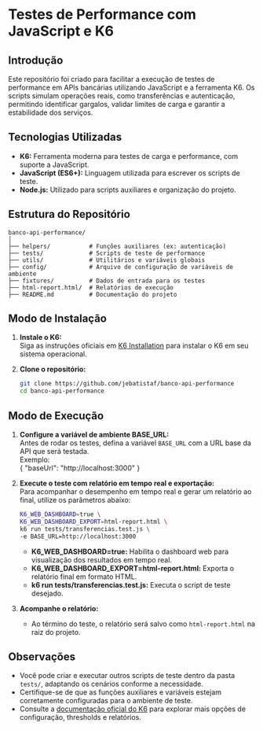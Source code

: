 # Testes de Performance com JavaScript e K6

## Introdução

Este repositório foi criado para facilitar a execução de testes de performance em APIs bancárias utilizando JavaScript e a ferramenta K6. Os scripts simulam operações reais, como transferências e autenticação, permitindo identificar gargalos, validar limites de carga e garantir a estabilidade dos serviços.

## Tecnologias Utilizadas

- **K6:** Ferramenta moderna para testes de carga e performance, com suporte a JavaScript.
- **JavaScript (ES6+):** Linguagem utilizada para escrever os scripts de teste.
- **Node.js:** Utilizado para scripts auxiliares e organização do projeto.

## Estrutura do Repositório

```
banco-api-performance/
│
├── helpers/           # Funções auxiliares (ex: autenticação)
├── tests/             # Scripts de teste de performance
├── utils/             # Utilitários e variáveis globais
├── config/            # Arquivo de configuração de variáveis de ambiente
├── fixtures/          # Dados de entrada para os testes
├── html-report.html/  # Relatórios de execução
├── README.md          # Documentação do projeto
```

## Modo de Instalação

1. **Instale o K6:**  
   Siga as instruções oficiais em [K6 Installation](https://k6.io/docs/getting-started/installation/) para instalar o K6 em seu sistema operacional.

2. **Clone o repositório:**  
   ```sh
   git clone https://github.com/jebatistaf/banco-api-performance
   cd banco-api-performance
   ```

## Modo de Execução

1. **Configure a variável de ambiente BASE_URL:**  
   Antes de rodar os testes, defina a variável `BASE_URL` com a URL base da API que será testada.  
   Exemplo:  
    {
    "baseUrl": "http://localhost:3000"
    }

2. **Execute o teste com relatório em tempo real e exportação:**  
   Para acompanhar o desempenho em tempo real e gerar um relatório ao final, utilize os parâmetros abaixo:

   ```bash
   K6_WEB_DASHBOARD=true \
   K6_WEB_DASHBOARD_EXPORT=html-report.html \
   k6 run tests/transferencias.test.js \
   -e BASE_URL=http://localhost:3000
   ```
   - **K6_WEB_DASHBOARD=true:** Habilita o dashboard web para visualização dos resultados em tempo real.
   - **K6_WEB_DASHBOARD_EXPORT=html-report.html:** Exporta o relatório final em formato HTML.
   - **k6 run tests/transferencias.test.js:** Executa o script de teste desejado.

3. **Acompanhe o relatório:** 
   - Ao término do teste, o relatório será salvo como `html-report.html` na raiz do projeto.

## Observações

- Você pode criar e executar outros scripts de teste dentro da pasta `tests/`, adaptando os cenários conforme a necessidade.
- Certifique-se de que as funções auxiliares e variáveis estejam corretamente configuradas para o ambiente de teste.
- Consulte a [documentação oficial do K6](https://k6.io/docs/) para explorar mais opções de configuração, thresholds e relatórios.

